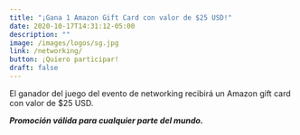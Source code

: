 ```yaml
---
title: "¡Gana 1 Amazon Gift Card con valor de $25 USD!"
date: 2020-10-17T14:31:12-05:00
description: ""
image: /images/logos/sg.jpg
link: /networking/
button: ¡Quiero participar!
draft: false
---
```


El ganador del juego del evento de networking recibirá un Amazon gift card con valor de $25 USD. 

***Promoción válida para cualquier parte del mundo.***
